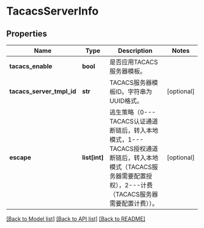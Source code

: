 # TacacsServerInfo

## Properties
Name | Type | Description | Notes
------------ | ------------- | ------------- | -------------
**tacacs_enable** | **bool** | 是否应用TACACS服务器模板。 | 
**tacacs_server_tmpl_id** | **str** | TACACS服务器模板ID。字符串为UUID格式。 | [optional] 
**escape** | **list[int]** | 逃生策略（0---TACACS认证通道断链后，转入本地模式，1---TACACS授权通道断链后，转入本地模式（TACACS服务器需要配置授权），2---计费（TACACS服务器需要配置计费））。 | [optional] 

[[Back to Model list]](../README.md#documentation-for-models) [[Back to API list]](../README.md#documentation-for-api-endpoints) [[Back to README]](../README.md)


